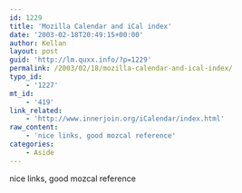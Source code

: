 ```yaml
---
id: 1229
title: 'Mozilla Calendar and iCal index'
date: '2003-02-18T20:49:15+00:00'
author: Kellan
layout: post
guid: 'http://lm.quxx.info/?p=1229'
permalink: /2003/02/18/mozilla-calendar-and-ical-index/
typo_id:
    - '1227'
mt_id:
    - '419'
link_related:
    - 'http://www.innerjoin.org/iCalendar/index.html'
raw_content:
    - 'nice links, good mozcal reference'
categories:
    - Aside
---
```


nice links, good mozcal reference
